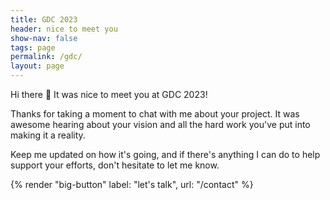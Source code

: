 ```yaml
---
title: GDC 2023
header: nice to meet you
show-nav: false
tags: page
permalink: /gdc/
layout: page
---
```


Hi there 👋 It was nice to meet you at GDC 2023!

Thanks for taking a moment to chat with me about your project. It was awesome hearing about your vision and all the hard work you've put into making it a reality.

Keep me updated on how it's going, and if there's anything I can do to help support your efforts, don't hesitate to let me know.

{% render "big-button" label: "let's talk", url: "/contact" %}